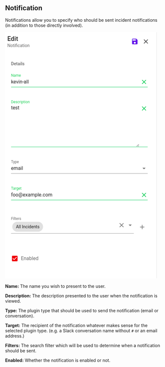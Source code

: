 ## Notification

Notifications allow you to specify who should be sent incident notifications (in addition to those directly involved).

![](../../../.gitbook/assets/admin-ui-notifications.png)

**Name:** The name you wish to present to the user.

**Description:** The description presented to the user when the notification is viewed.

**Type:** The plugin type that should be used to send the notification (email or conversation).

**Target:** The recipient of the notification whatever makes sense for the selected plugin type. (e.g. a Slack conversation name without `#` or an email address.)

**Filters:** The search filter which will be used to determine when a notification should be sent.

**Enabled:** Whether the notification is enabled or not.
